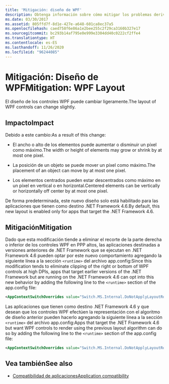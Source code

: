 ```yaml
---
title: 'Mitigación: diseño de WPF'
description: Obtenga información sobre cómo mitigar los problemas derivados de un cambio en el diseño de los controles de WPF, como el desplazamiento en un píxel de la posición de un objeto.
ms.date: 03/30/2017
ms.assetid: 805ffd7f-8d1e-427e-a648-601ca8ec37a5
ms.openlocfilehash: caed758f6e86a1e2bee255c2f29ca3160b327e17
ms.sourcegitcommit: bc293b14af795e0e999e3304dd40c0222cf2ffe4
ms.translationtype: HT
ms.contentlocale: es-ES
ms.lasthandoff: 11/26/2020
ms.locfileid: "96244085"
---
```

# <a name="mitigation-wpf-layout"></a><span data-ttu-id="2228c-103">Mitigación: Diseño de WPF</span><span class="sxs-lookup"><span data-stu-id="2228c-103">Mitigation: WPF Layout</span></span>

<span data-ttu-id="2228c-104">El diseño de los controles WPF puede cambiar ligeramente.</span><span class="sxs-lookup"><span data-stu-id="2228c-104">The layout of WPF controls can change slightly.</span></span>  
  
## <a name="impact"></a><span data-ttu-id="2228c-105">Impacto</span><span class="sxs-lookup"><span data-stu-id="2228c-105">Impact</span></span>  

 <span data-ttu-id="2228c-106">Debido a este cambio:</span><span class="sxs-lookup"><span data-stu-id="2228c-106">As a result of this change:</span></span>  
  
- <span data-ttu-id="2228c-107">El ancho o alto de los elementos puede aumentar o disminuir un píxel como máximo.</span><span class="sxs-lookup"><span data-stu-id="2228c-107">The width or height of elements may grow or shrink by at most one pixel.</span></span>  
  
- <span data-ttu-id="2228c-108">La posición de un objeto se puede mover un píxel como máximo.</span><span class="sxs-lookup"><span data-stu-id="2228c-108">The placement of an object can move by at most one pixel.</span></span>  
  
- <span data-ttu-id="2228c-109">Los elementos centrados pueden estar descentrados como máximo en un píxel en vertical o en horizontal.</span><span class="sxs-lookup"><span data-stu-id="2228c-109">Centered elements can be vertically or horizontally off center by at most one pixel.</span></span>  
  
 <span data-ttu-id="2228c-110">De forma predeterminada, este nuevo diseño solo está habilitado para las aplicaciones que tienen como destino .NET Framework 4.6.</span><span class="sxs-lookup"><span data-stu-id="2228c-110">By default, this new layout is enabled only for apps that target the .NET Framework 4.6.</span></span>  
  
## <a name="mitigation"></a><span data-ttu-id="2228c-111">Mitigación</span><span class="sxs-lookup"><span data-stu-id="2228c-111">Mitigation</span></span>  

 <span data-ttu-id="2228c-112">Dado que esta modificación tiende a eliminar el recorte de la parte derecha o inferior de los controles WPF en PPP altos, las aplicaciones destinadas a versiones anteriores de .NET Framework que se ejecutan en .NET Framework 4.6 pueden optar por este nuevo comportamiento agregando la siguiente línea a la sección `<runtime>` del archivo app.config:</span><span class="sxs-lookup"><span data-stu-id="2228c-112">Since this modification tends to eliminate clipping of the right or bottom of WPF controls at high DPIs, apps that target earlier versions of the .NET Framework but are running on the .NET Framework 4.6 can opt into this new behavior by adding the following line to the `<runtime>` section of the app.config file:</span></span>  
  
```xml  
<AppContextSwitchOverrides value="Switch.MS.Internal.DoNotApplyLayoutRoundingToMarginsAndBorderThickness=false" />  
```  
  
 <span data-ttu-id="2228c-113">Las aplicaciones que tienen como destino .NET Framework 4.6 y que desean que los controles WPF efectúen la representación con el algoritmo de diseño anterior pueden hacerlo agregando la siguiente línea a la sección `<runtime>` del archivo app.config:</span><span class="sxs-lookup"><span data-stu-id="2228c-113">Apps that target the .NET Framework 4.6 but want WPF controls to render using the previous layout algorithm can do so by adding the following line to the  `<runtime>` section of the app.config file:</span></span>  
  
```xml  
<AppContextSwitchOverrides value="Switch.MS.Internal.DoNotApplyLayoutRoundingToMarginsAndBorderThickness=true" />  
```  
  
## <a name="see-also"></a><span data-ttu-id="2228c-114">Vea también</span><span class="sxs-lookup"><span data-stu-id="2228c-114">See also</span></span>

- [<span data-ttu-id="2228c-115">Compatibilidad de aplicaciones</span><span class="sxs-lookup"><span data-stu-id="2228c-115">Application compatibility</span></span>](application-compatibility.md)
